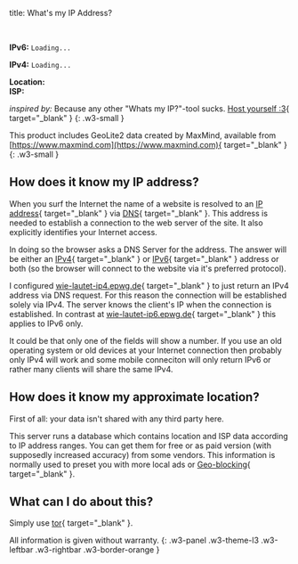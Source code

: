title: What's my IP Address?

<p>&nbsp;</p>
<p>
  <strong class="w3-large">IPv6:</strong> 
  <code class="w3-large w3-responsive" id="ip6" onclick="copyToClipboard('ip6');" style="cursor: copy;">Loading...</code>
</p>
<p>
  <strong class="w3-large">IPv4:</strong> 
  <code class="w3-large w3-responsive" id="ip4" onclick="copyToClipboard('ip4');" style="cursor: copy;">Loading...</code>
</p>
<div>
  <strong>Location:</strong>
  <span id="iploc"></span>
</div>
<div class="w3-small">
  <strong>ISP:</strong>
  <span id="ipasn"></span>
</div>


*inspired by:* Because any other "Whats my IP?"-tool sucks. [Host yourself :3](https://git.clerie.de/clerie/ip.clerie.de){ target="_blank" }
{: .w3-small }

This product includes GeoLite2 data created by MaxMind, available from [https://www.maxmind.com](https://www.maxmind.com){ target="_blank" }
{: .w3-small }

## How does it know my IP address?

When you surf the Internet the name of a website is resolved to an 
[IP address](https://en.wikipedia.org/wiki/IP_address){ target="_blank" }
via [DNS](https://en.wikipedia.org/wiki/Domain_Name_System){ target="_blank" }.
This address is needed to establish a connection to the web server of the site.
It also explicitly identifies your Internet access.

In doing so the browser asks a DNS Server for the address. The answer will be either an
[IPv4](https://en.wikipedia.org/wiki/IPv4){ target="_blank" } or [IPv6](https://en.wikipedia.org/wiki/IPv6){ target="_blank" }
address or both (so the browser will connect to the website via it's preferred protocol).

I configured [wie-lautet-ip4.epwg.de](https://wie-lautet-ip4.epwg.de){ target="_blank" } to just return
an IPv4 address via DNS request. For this reason the connection will be established solely via IPv4.
The server knows the client's IP when the connection is established.
In contrast at [wie-lautet-ip6.epwg.de](https://wie-lautet-ip6.epwg.de){ target="_blank" }
this applies to IPv6 only.

It could be that only one of the fields will show a number. If you use an old operating system or old devices at your Internet
connection then probably only IPv4 will work and some mobile conneciton will only return IPv6 or rather many clients will
share the same IPv4.

## How does it know my approximate location?

First of all: your data isn't shared with any third party here.

This server runs a database which contains location and
ISP data  according to IP address ranges. You can get them for free or as paid version (with supposedly increased accuracy)
from some vendors. This information is normally used to preset you with more local ads or
[Geo-blocking](https://en.wikipedia.org/wiki/Geo-blocking){ target="_blank" }.

## What can I do about this?

Simply use [tor](https://www.torproject.org/download/){ target="_blank" }.

All information is given without warranty.
{: .w3-panel .w3-theme-l3 .w3-leftbar .w3-rightbar .w3-border-orange }

<script>
var lang = "en";
var sErr404 = "error: internal error.";
var sErr = "error: couldn't retrieve IP.";

function copyToClipboard(id) {
  let ip = document.getElementById(id);
  navigator.clipboard.writeText(ip.textContent);
}

function GetLangString(dict) {
  if (lang in dict) {
    return dict[lang];
  }
  else if ("en" in dict) {
    return dict["en"];
  }
  else {
    return dict[0];
  }
}

var gettingLoc = false;
function getLoc(ip_id) {
  if (gettingLoc) {
    return;
  }
  gettingLoc = true;
  let loc = document.getElementById("iploc");
  fetch('https://wie-lautet-' + ip_id + '.epwg.de/?city')
  .then(
    function(response) {
      if (response.status == 200) {
        response.json().then(
          function(data) {
            let locstr = "";
            if ("continent" in data) {
              locstr += GetLangString(data["continent"]["names"])
            }
            if ("country" in data) {
              locstr += " / " + GetLangString(data["country"]["names"])
            }
            if ("subdivisions" in data) {
              locstr += " / " + GetLangString(data["subdivisions"][0]["names"])
            }
            if ("city" in data) {
              locstr += " / " + GetLangString(data["city"]["names"])
            }
            loc.textContent = locstr;
          }
        );
      }
    }
  );
}

var gettingAsn = false;
function getAsn(ip_id) {
  if (gettingAsn) {
    return;
  }
  gettingAsn = true;
  let asn = document.getElementById("ipasn");
  fetch('https://wie-lautet-' + ip_id + '.epwg.de/?asn')
  .then(
    function(response) {
      if (response.status == 200) {
        response.json().then(
          function(data) {
            asn.textContent = data["autonomous_system_organization"];
          }
        );
      }
    }
  );
}

function getIp(ip_id) {
  let ip = document.getElementById(ip_id);
  fetch('https://wie-lautet-' + ip_id + '.epwg.de/')
  .then(
    function(response) {
      if (response.status !== 200) {
        ip.textContent = sErr404;
        return;
      }
      response.text().then(function(text) {
        ip.textContent = text;
        getLoc(ip_id);
        getAsn(ip_id);
      });
    }
  )
  .catch(
    function(err) {
      ip.textContent = sErr;
    }
  );
}

getIp("ip4");
getIp("ip6");
</script>